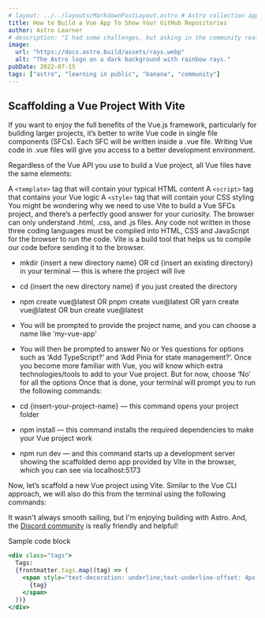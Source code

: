 ```yaml
---
# layout: ../../layouts/MarkdownPostLayout.astro # Astro collection approach doesn't need this
title: How to Build a Vue App To Show Your GitHub Repositories
author: Astro Learner
# description: "I had some challenges, but asking in the community really helped!"
image:
  url: "https://docs.astro.build/assets/rays.webp"
  alt: "The Astro logo on a dark background with rainbow rays."
pubDate: 2022-07-15
tags: ["astro", "learning in public", "banana", "community"]
---
```


## Scaffolding a Vue Project With Vite

If you want to enjoy the full benefits of the Vue.js framework, particularly for building larger projects, it’s better to write Vue code in single file components (SFCs). Each SFC will be written inside a .vue file. Writing Vue code in .vue files will give you access to a better development environment.

Regardless of the Vue API you use to build a Vue project, all Vue files have the same elements:

A `<template>` tag that will contain your typical HTML content
A `<script>` tag that contains your Vue logic
A `<style>` tag that will contain your CSS styling
You might be wondering why we need to use Vite to build a Vue SFCs project, and there’s a perfectly good answer for your curiosity. The browser can only understand .html, .css, and .js files. Any code not written in those three coding languages must be compiled into HTML, CSS and JavaScript for the browser to run the code. Vite is a build tool that helps us to compile our code before sending it to the browser.

- mkdir {insert a new directory name} OR cd {insert an existing directory} in your terminal — this is where the project will live
- cd {insert the new directory name} if you just created the directory
- npm create vue@latest OR pnpm create vue@latest OR yarn create vue@latest OR bun create vue@latest
- You will be prompted to provide the project name, and you can choose a name like ‘my-vue-app'
- You will then be prompted to answer No or Yes questions for options such as ‘Add TypeScript?’ and ‘Add Pinia for state management?’. Once you become more familiar with Vue, you will know which extra technologies/tools to add to your Vue project. But for now, choose ‘No’ for all the options
  Once that is done, your terminal will prompt you to run the following commands:

- cd {insert-your-project-name} — this command opens your project folder
- npm install — this command installs the required dependencies to make your Vue project work
- npm run dev — and this command starts up a development server showing the scaffolded demo app provided by Vite in the browser, which you can see via localhost:5173

Now, let’s scaffold a new Vue project using Vite. Similar to the Vue CLI approach, we will also do this from the terminal using the following commands:

It wasn't always smooth sailing, but I'm enjoying building with Astro. And, the [Discord community](https://astro.build/chat) is really friendly and helpful!

Sample code block

```jsx
<div class="tags">
  Tags:
  {frontmatter.tags.map((tag) => (
    <span style="text-decoration: underline;text-underline-offset: 4px;">
      {tag}
    </span>
  ))}
</div>
```
